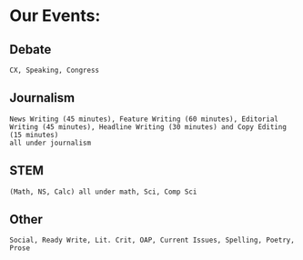 # Our Events: 
  ## Debate
    CX, Speaking, Congress
  ## Journalism
    News Writing (45 minutes), Feature Writing (60 minutes), Editorial Writing (45 minutes), Headline Writing (30 minutes) and Copy Editing (15 minutes)
    all under journalism
  ## STEM
    (Math, NS, Calc) all under math, Sci, Comp Sci
  ## Other
    Social, Ready Write, Lit. Crit, OAP, Current Issues, Spelling, Poetry, Prose
